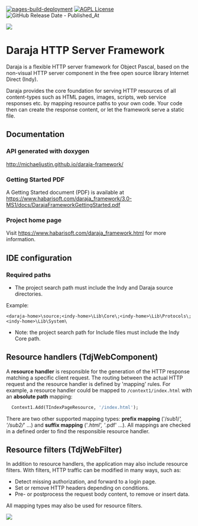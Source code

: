 [![pages-build-deployment](https://github.com/michaelJustin/daraja-framework/actions/workflows/pages/pages-build-deployment/badge.svg)](https://github.com/michaelJustin/daraja-framework/actions/workflows/pages/pages-build-deployment)
[![AGPL License](https://img.shields.io/badge/license-AGPL-blue.svg)](http://www.gnu.org/licenses/agpl-3.0) ![GitHub Release Date - Published_At](https://img.shields.io/github/release-date/michaelJustin/daraja-framework)


![](https://www.habarisoft.com/images/daraja_logo_landscape_2016_2.png)




# Daraja HTTP Server Framework

Daraja is a flexible HTTP server framework for Object Pascal, based on the non-visual HTTP server component in the free open source library Internet Direct (Indy).

Daraja provides the core foundation for serving HTTP resources of all content-types such as HTML pages, images, scripts, web service responses etc. by mapping resource paths to your own code. Your code then can create the response content, or let the framework serve a static file.

## Documentation

### API generated with doxygen

http://michaeljustin.github.io/daraja-framework/


### Getting Started PDF

A Getting Started document (PDF) is available at https://www.habarisoft.com/daraja_framework/3.0-MS1/docs/DarajaFrameworkGettingStarted.pdf

### Project home page

Visit https://www.habarisoft.com/daraja_framework.html for more information.

## IDE configuration

### Required paths

* The project search path must include the Indy and Daraja source directories.

Example:

`<daraja-home>\source;<indy-home>\Lib\Core\;<indy-home>\Lib\Protocols\;<indy-home>\Lib\System\`

* Note: the project search path for Include files must include the Indy Core path.


## Resource handlers (TdjWebComponent)

A **resource handler** is responsible for the generation of the HTTP response matching a specific client request. The routing between the actual HTTP request and the resource handler is defined by 'mapping' rules.
For example, a resource handler could be mapped to `/context1/index.html` with an **absolute path** mapping:

```pascal
  Context1.Add(TIndexPageResource, '/index.html');
```

There are two other supported mapping types: **prefix mapping** ('/sub1/*', '/sub2/*' ...) and **suffix mapping** ('*.html', '*.pdf' ...). All mappings are checked in a defined order to find the responsible resource handler.

## Resource filters (TdjWebFilter)

In addition to resource handlers, the application may also include resource filters. With filters, HTTP traffic can be modified in many ways, such as:
* Detect missing authorization, and forward to a login page.
* Set or remove HTTP headers depending on conditions.
* Pre- or postprocess the request body content, to remove or insert data.

All mapping types may also be used for resource filters. 

![](https://www.habarisoft.com/images/daraja_logo_landscape_2016_2.png)


